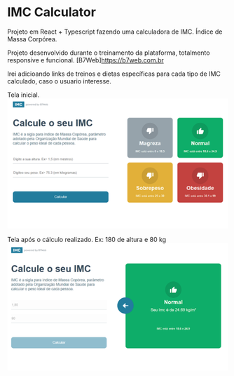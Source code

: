 # IMC Calculator

Projeto em React + Typescript fazendo uma calculadora de IMC.
Índice de Massa Corpórea.

Projeto desenvolvido durante o treinamento da plataforma, totalmento responsive e funcional.
[B7Web]<https://b7web.com.br>

Irei adicioando links de treinos e dietas específicas para cada
tipo de IMC calculado, caso o usuario interesse.

Tela inicial.
![Primeira Pagina](./src/assets/firstPage.png)

Tela após o cálculo realizado. Ex: 180 de altura e 80 kg
![Tela após o calculos](./src/assets/secondPage.png)
